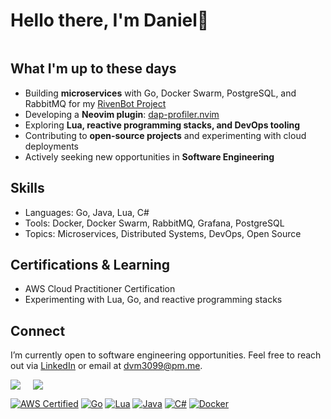 <div id="user-content-toc">
    <h1 style="display: inline-block">Hello there, I'm Daniel👋</h1>
</div>

## What I'm up to these days
- Building **microservices** with Go, Docker Swarm, PostgreSQL, and RabbitMQ for my [RivenBot Project](https://github.com/Riven-of-a-Thousand-Servers)
- Developing a **Neovim plugin**: [dap-profiler.nvim](https://github.com/deahtstroke/dap-profiler.nvim)
- Exploring **Lua, reactive programming stacks, and DevOps tooling**
- Contributing to **open-source projects** and experimenting with cloud deployments
- Actively seeking new opportunities in **Software Engineering**

## Skills
- Languages: Go, Java, Lua, C#
- Tools: Docker, Docker Swarm, RabbitMQ, Grafana, PostgreSQL
- Topics: Microservices, Distributed Systems, DevOps, Open Source

## Certifications & Learning
- AWS Cloud Practitioner Certification
- Experimenting with Lua, Go, and reactive programming stacks

## Connect
I’m currently open to software engineering opportunities. Feel free to reach out via [LinkedIn](https://www.linkedin.com/in/danielvillamena/) or email at dvm3099@pm.me.

<div style="display: flex; align-items: flex-start; gap: 20px;">
  <img src="https://github-readme-stats.vercel.app/api/top-langs/?username=deahtstroke&layout=normal&hide=jupyter%20notebook&theme=tokyonight" />
  <img src="https://github-readme-stats.vercel.app/api?username=deahtstroke&show_icons=true&count_private=true&theme=tokyonight" />
</div>

[![AWS Certified](https://img.shields.io/badge/AWS%20Cloud%20Practitioner-Certified-brightgreen)](#)
[![Go](https://img.shields.io/badge/Go-00ADD8?logo=go&logoColor=white)](#)
[![Lua](https://img.shields.io/badge/Lua-%232C2D72.svg?logo=lua&logoColor=white)](#)
[![Java](https://img.shields.io/badge/Java-%23ED8B00.svg?logo=openjdk&logoColor=white)](#)
[![C#](https://custom-icon-badges.demolab.com/badge/C%23-%23239120.svg?logo=cshrp&logoColor=white)](#)
[![Docker](https://img.shields.io/badge/Docker-2496ED?logo=docker&logoColor=white)](#)
